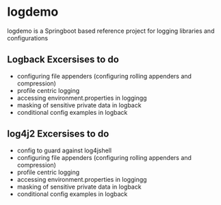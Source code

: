 # logdemo

logdemo is a Springboot based reference project for logging libraries and configurations

## Logback Excersises to do
* configuring file appenders (configuring rolling appenders and compression)
* profile centric logging
* accessing environment.properties in loggingg
* masking of sensitive private data in logback
* conditional config examples in logback


## log4j2 Excersises to do
* config to guard against log4jshell
* configuring file appenders (configuring rolling appenders and compression)
* profile centric logging
* accessing environment.properties in loggingg
* masking of sensitive private data in logback
* conditional config examples in logback




